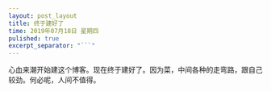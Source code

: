 ```yaml
---
layout: post_layout
title: 终于建好了
time: 2019年07月18日 星期四
pulished: true
excerpt_separator: "```"
---
```


心血来潮开始建这个博客。现在终于建好了。因为菜，中间各种的走弯路，跟自己较劲。何必呢，人间不值得。